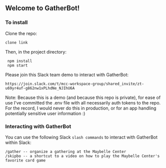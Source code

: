 ## Welcome to GatherBot! 

### To install

Clone the repo: 

```
clone link
```

Then, in the project directory: 

```
 npm install
 npm start

```

Please join this Slack team demo to interact with GatherBot: 

```
https://join.slack.com/t/mcc-workspace-group/shared_invite/zt-u69yr4uf-g862nw1xPLhdNe_NJIhU6A
```

Note: Because this is a demo (and because this repo is private), for ease of use I've committed the .env file with all necessarily auth tokens to the repo. For the record, I would never do this in production, or for an app handling potentially sensitive user information :) 

### Interacting with GatherBot
You can use the following Slack `slash commands` to interact with GatherBot within Slack: 

```
/gather -- organize a gathering at the Maybelle Center 
/skipbo -- a shortcut to a video on how to play the Maybelle Center's favorite card game
```
